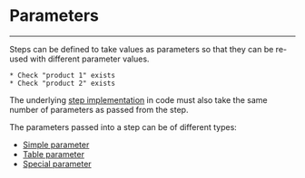 # Parameters
---
Steps can be defined to take values as parameters so that they can be re-used with different parameter values.

```
* Check "product 1" exists
* Check "product 2" exists
```

The underlying [step implementation](../test_code/step_implementations.md) in code must also take the same number of parameters as passed from the step.

The parameters passed into a step can be of different types:
- [Simple parameter](gauge_domain/parameters/simple_parameters.md)
- [Table parameter](gauge_domain/parameters/table_parameters.md)
- [Special parameter](gauge_domain/parameters/special_parameters.md)
